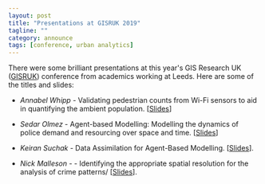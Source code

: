 ```yaml
---
layout: post
title: "Presentations at GISRUK 2019"
tagline: ""
category: announce
tags: [conference, urban analytics]
---
```


There were some brilliant presentations at this year's GIS Research UK ([GISRUK](http://www.newcastle.gisruk.org/)) conference from academics working at Leeds. Here are some of the titles and slides:


 - _Annabel Whipp_ - Validating pedestrian counts from Wi-Fi sensors to aid in quantifying the ambient population. [[Slides](../papers/gisruk2019-slides/a.whipp.pdf)]

 - _Sedar Olmez_ - Agent-based Modelling: Modelling the dynamics of police demand and resourcing over space and time. [[Slides](../papers/gisruk2019-slides/s.olmez.pdf)]

 - _Keiran Suchak_ - Data Assimilation for Agent-Based Modelling. [[Slides](../papers/gisruk2019-slides/k.suchak.pdf)].

 - _Nick Malleson_ -  - Identifying the appropriate spatial resolution for the analysis of crime patterns/ [[Slides]({{site.url}}/{{site.baseurl}}/p/2019-GISRUK.html)].